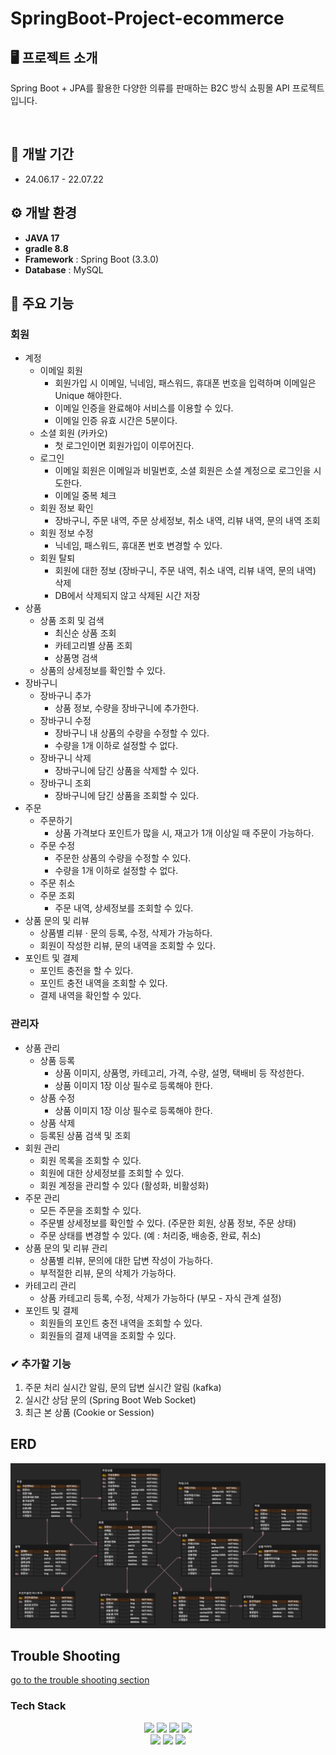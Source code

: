 # SpringBoot-Project-ecommerce


## 🖥️ 프로젝트 소개
Spring Boot + JPA를 활용한 다양한 의류를 판매하는 B2C 방식 쇼핑몰 API 프로젝트입니다. <br>

<br>

## 📆 개발 기간
* 24.06.17 - 22.07.22

## ⚙️ 개발 환경
- **JAVA 17**
- **gradle 8.8**
- **Framework** : Spring Boot (3.3.0)
- **Database** : MySQL

## 📌 주요 기능

### 회원
- 계정
  - 이메일 회원
    - 회원가입 시 이메일, 닉네임, 패스워드, 휴대폰 번호을 입력하며 이메일은 Unique 해야한다.
    - 이메일 인증을 완료해야 서비스를 이용할 수 있다.
    - 이메일 인증 유효 시간은 5분이다.
  - 소셜 회원 (카카오)
    - 첫 로그인이면 회원가입이 이루어진다.
  - 로그인
    - 이메일 회원은 이메일과 비밀번호, 소셜 회원은 소셜 계정으로 로그인을 시도한다.
    - 이메일 중복 체크
  - 회원 정보 확인
    - 장바구니, 주문 내역, 주문 상세정보, 취소 내역, 리뷰 내역, 문의 내역 조회
  - 회원 정보 수정
    - 닉네임, 패스워드, 휴대폰 번호 변경할 수 있다.
  - 회원 탈퇴
    - 회원에 대한 정보 (장바구니, 주문 내역, 취소 내역, 리뷰 내역, 문의 내역) 삭제
    - DB에서 삭제되지 않고 삭제된 시간 저장
- 상품
  - 상품 조회 및 검색
    - 최신순 상품 조회
    - 카테고리별 상품 조회
    - 상품명 검색
  - 상품의 상세정보를 확인할 수 있다.
- 장바구니
  - 장바구니 추가
    - 상품 정보, 수량을 장바구니에 추가한다.
  - 장바구니 수정
    - 장바구니 내 상품의 수량을 수정할 수 있다.
    - 수량을 1개 이하로 설정할 수 없다.
  - 장바구니 삭제
    - 장바구니에 담긴 상품을 삭제할 수 있다.
  - 장바구니 조회
    - 장바구니에 담긴 상품을 조회할 수 있다.
- 주문
  - 주문하기
    - 상품 가격보다 포인트가 많을 시, 재고가 1개 이상일 때 주문이 가능하다.
  - 주문 수정
    - 주문한 상품의 수량을 수정할 수 있다.
    - 수량을 1개 이하로 설정할 수 없다.
  - 주문 취소
  - 주문 조회
    - 주문 내역, 상세정보를 조회할 수 있다.
- 상품 문의 및 리뷰
  - 상품별 리뷰 · 문의 등록, 수정, 삭제가 가능하다.
  - 회원이 작성한 리뷰, 문의 내역을 조회할 수 있다.
- 포인트 및 결제
  - 포인트 충전을 할 수 있다.
  - 포인트 충전 내역을 조회할 수 있다.
  - 결제 내역을 확인할 수 있다.
### 관리자
- 상품 관리
  - 상품 등록
    - 상품 이미지, 상품명, 카테고리, 가격, 수량, 설명, 택배비 등 작성한다.
    - 상품 이미지 1장 이상 필수로 등록해야 한다.
  - 상품 수정
    - 상품 이미지 1장 이상 필수로 등록해야 한다.
  - 상품 삭제
  - 등록된 상품 검색 및 조회
- 회원 관리
  - 회원 목록을 조회할 수 있다.
  - 회원에 대한 상세정보를 조회할 수 있다.
  - 회원 계정을 관리할 수 있다 (활성화, 비활성화)
- 주문 관리
  - 모든 주문을 조회할 수 있다.
  - 주문별 상세정보를 확인할 수 있다. (주문한 회원, 상품 정보, 주문 상태)
  - 주문 상태를 변경할 수 있다. (예 : 처리중, 배송중, 완료, 취소)
- 상품 문의 및 리뷰 관리
  - 상품별 리뷰, 문의에 대한 답변 작성이 가능하다.
  - 부적절한 리뷰, 문의 삭제가 가능하다.
- 카테고리 관리
  - 상품 카테고리 등록, 수정, 삭제가 가능하다 (부모 - 자식 관계 설정)
- 포인트 및 결제
  - 회원들의 포인트 충전 내역을 조회할 수 있다.
  - 회원들의 결제 내역을 조회할 수 있다.


### ✔ 추가할 기능
1. 주문 처리 실시간 알림, 문의 답변 실시간 알림 (kafka)
2. 실시간 상담 문의 (Spring Boot Web Socket)
3. 최근 본 상품 (Cookie or Session)

## ERD
![ERD](doc/img/erd.png)

## Trouble Shooting
[go to the trouble shooting section](TROUBLE_SHOOTING.md)

### Tech Stack
<div align=center> 
  <img src="https://img.shields.io/badge/java-007396?style=for-the-badge&logo=java&logoColor=white"> 
  <img src="https://img.shields.io/badge/spring-6DB33F?style=for-the-badge&logo=spring&logoColor=white"> 
  <img src="https://img.shields.io/badge/mysql-4479A1?style=for-the-badge&logo=mysql&logoColor=white"> 
  <img src="https://img.shields.io/badge/git-F05032?style=for-the-badge&logo=git&logoColor=white">
  <br>
  <img src="https://img.shields.io/badge/redis-FF4438?style=for-the-badge&logo=redis&logoColor=white">
  <img src="https://img.shields.io/badge/amazons3-569A31?style=for-the-badge&logo=amazons3&logoColor=white">
  <img src="https://img.shields.io/badge/docker-2496ED?style=for-the-badge&logo=docker&logoColor=white">
</div>